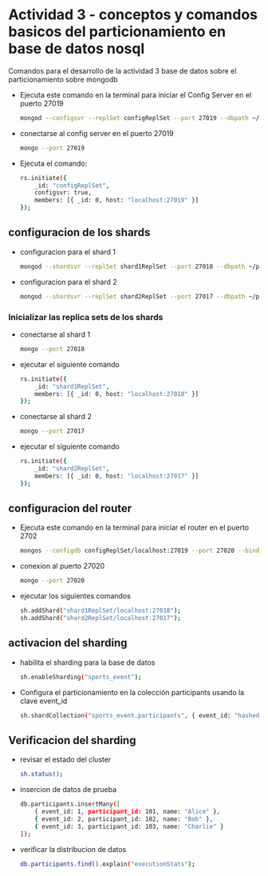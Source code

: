 # Actividad 3 - conceptos y comandos basicos del particionamiento en base de datos nosql

Comandos para el desarrollo de la actividad 3 base de datos sobre el particionamiento sobre mongodb

- Ejecuta este comando en la terminal para iniciar el Config Server en el puerto 27019
    ```bash
    mongod --configsvr --replSet configReplSet --port 27019 --dbpath ~/partitions/configdb --bind_ip localhost
    ```
- conectarse al config server en el puerto 27019
    ```bash
    mongo --port 27019
    ```
- Ejecuta el comando:
    ```bash
    rs.initiate({
        _id: "configReplSet",
        configsvr: true,
        members: [{ _id: 0, host: "localhost:27019" }]
    });
    ```
## configuracion de los shards
- configuracion para el shard 1
    ```bash
    mongod --shardsvr --replSet shard1ReplSet --port 27018 --dbpath ~/partitions/shard1 --bind_ip localhost
    ```
- configuracion para el shard 2
    ```bash
    mongod --shardsvr --replSet shard2ReplSet --port 27017 --dbpath ~/partitions/shard2 --bind_ip localhost
    ```
### Inicializar las replica sets de los shards
- conectarse al shard 1
    ```bash
    mongo --port 27018
    ```
- ejecutar el siguiente comando
    ```bash
    rs.initiate({
        _id: "shard1ReplSet",
        members: [{ _id: 0, host: "localhost:27018" }]
    });
    ```
- conectarse al shard 2
    ```bash
    mongo --port 27017
    ```
- ejecutar el siguiente comando
    ```bash
    rs.initiate({
        _id: "shard2ReplSet",
        members: [{ _id: 0, host: "localhost:27017" }]
    });
    ```

## configuracion del router
- Ejecuta este comando en la terminal para iniciar el router en el puerto 2702
    ```bash
    mongos --configdb configReplSet/localhost:27019 --port 27020 --bind_ip localhost
    ```
- conexion al puerto 27020
    ```bash
    mongo --port 27020
    ```
- ejecutar los siguientes comandos
    ```bash
    sh.addShard("shard1ReplSet/localhost:27018");
    sh.addShard("shard2ReplSet/localhost:27017");
    ```
## activacion del sharding
- habilita el sharding para la base de datos
    ```bash
    sh.enableSharding("sports_event");
    ```
- Configura el particionamiento en la colección participants usando la clave event_id
    ```bash
    sh.shardCollection("sports_event.participants", { event_id: "hashed" });
    ```
## Verificacion del sharding
- revisar el estado del cluster
    ```bash
    sh.status();
    ```
- insercion de datos de prueba
    ```bash
    db.participants.insertMany([
        { event_id: 1, participant_id: 101, name: "Alice" },
        { event_id: 2, participant_id: 102, name: "Bob" },
        { event_id: 3, participant_id: 103, name: "Charlie" }
    ]);
    ```
- verificar la distribucion de datos
    ```bash
    db.participants.find().explain("executionStats");
    ```

